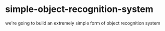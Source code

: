 # simple-object-recognition-system
we're going to build an extremely simple form of object recognition system
